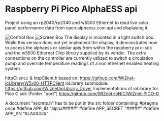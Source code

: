 # Raspberry Pi Pico AlphaESS api
Project using an rp2040/rp2340 and w5500 Ethernet to read live solar panel performance data from open.alphaess.com api and displaying it.

![Control Box](https://github.com/Jannis-L/AlphaESS/IMG_Control.jpg "Control Box")
![Screen Box](https://github.com/Jannis-L/AlphaESS/IMG_Screen.jpg "Screen Box")
The display is mounted in a light switch box.
While this version does not yet implement the display, it demonstrates how to access the alphaess or similar apis from within the raspberry pi c-sdk and the w5500 Ethernet Chip library supplied by its vendor. The extra connections on the controller are currently utilized to switch a circulation pump and override temperature readings of a non ethernet enabled heating system.

httpClient.c & httpClient.h based on:
https://github.com/WIZnet-ioLibrary/W5x00-HTTPClient
ioLibrary submodule:
https://github.com/Wiznet/ioLibrary_Driver
Implementations of ioLibrary for Pico C sdk (Folder "port")
https://github.com/WIZnet-ioNIC/WIZnet-PICO-C

A document "secrets.h" has to be put in the src folder containing:
#pragma once
#define APP_ID "alpha#####"
#define APP_SECRET "#####"
#define APP_SN "ALA#####"